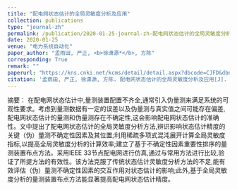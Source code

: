 ```yaml
---
title: "配电网状态估计的全局灵敏度分析及应用"
collection: publications
type: "journal-zh"
permalink: /publication/2020-01-25-journal-zh-配电网状态估计的全局灵敏度分析及应用
date: 2020-01-25
venue: "电力系统自动化"
paper_author: "孟雨田, 严正, <b>徐潇源*</b>, 方陈"
corresponding: True
remark: ""
paperurl: "https://kns.cnki.net/kcms/detail/detail.aspx?dbcode=CJFD&dbname=CJFDLAST2020&filename=DLXT202002014&uniplatform=NZKPT&v=F4nMUvjTbAs_PokcFi2V9sanXKs6EWsRuZKutbLubc-GFMCoRjMQVvE4TlFP4UBW"
citation: '孟雨田, 严正, 徐潇源, 方陈. 配电网状态估计的全局灵敏度分析及应用[J]. 电力系统自动化, 2020, 44(02): 113-121.'
---
```


摘要：
在配电网状态估计中,量测装置配置不齐全,通常引入伪量测来满足系统的可观性要求。考虑到量测数据有一定的误差以及伪量测与真实值之间可能存在偏差,配电网状态估计的量测和伪量测存在不确定性,这会影响配电网状态估计的准确性。文中提出了配电网状态估计的全局灵敏度分析方法,辨识影响状态估计精度的关键（伪）量测不确定性因素及其位置;利用稀疏多项式混沌展开计算全局灵敏度指标,以提高全局灵敏度分析的计算效率;建立了基于不确定性因素重要性排序的量测装置布点方法。采用IEEE 33节点配电网进行仿真,通过与常用方法进行比较,验证了所提方法的有效性。该方法克服了传统状态估计灵敏度分析方法的不足,能有效评估（伪）量测不确定性因素的交互作用对状态估计的影响;此外,基于全局灵敏度分析的量测装置布点方法能显著提高配电网状态估计精度。 